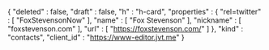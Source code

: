 {
  "deleted" : false,
  "draft" : false,
  "h" : "h-card",
  "properties" : {
    "rel=twitter" : [ "FoxStevensonNow" ],
    "name" : [ "Fox Stevenson" ],
    "nickname" : [ "foxstevenson.com" ],
    "url" : [ "https://foxstevenson.com/" ]
  },
  "kind" : "contacts",
  "client_id" : "https://www-editor.jvt.me"
}
